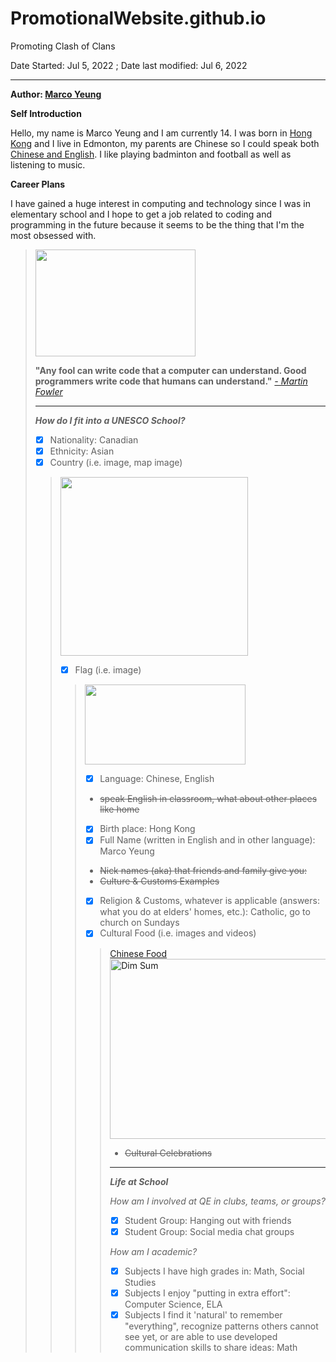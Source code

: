 # PromotionalWebsite.github.io
Promoting Clash of Clans

Date Started: Jul 5, 2022 ; Date last modified: Jul 6, 2022

---
<b>Author: <a href="https://lh3.googleusercontent.com/a/AItbvmkP5nXrJXZXkDx-DkCAiXFCj3cTFFj4e6X7FFUK=s96-c-br100-rg-mo">Marco Yeung</a></b>

<b>Self Introduction</b>

Hello, my name is Marco Yeung and I am currently 14. I was born in <a href="https://upload.wikimedia.org/wikipedia/commons/thumb/5/5b/Flag_of_Hong_Kong.svg/1200px-Flag_of_Hong_Kong.svg.png">Hong Kong</a> and I live in Edmonton, my parents are Chinese so I could speak both <a href="https://fiverr-res.cloudinary.com/images/q_auto,f_auto/gigs/164382750/original/590864ae96f6bbbfd967dbb8c41d86bfb1cd8117/accurately-translate-english-cantonese-and-chinese-mandarin.jpg">Chinese and English</a>. I like playing badminton and football as well as listening to music. 

<b>Career Plans</b>

I have gained a huge interest in computing and technology since I was in elementary school and I hope to get a job related to coding and programming in the future because it seems to be the thing that I'm the most obsessed with.

<blockquote cite="https://dzone.com/articles/best-programming-jokes-amp-quotes">
<!--  Date Accessed: 20220705 -->
<img src="https://www.computersciencedegreehub.com/wp-content/uploads/2016/02/what-is-coding-1024x683.jpg" width="256" height="171">
<p><strong>"Any fool can write code that a computer can understand. Good programmers write code that humans can understand."</strong>
  <em><a href="https://dzone.com/articles/best-programming-jokes-amp-quotes" target="_blank">- Martin Fowler</a>
  </em>
</p>

---

<b>*How do I fit into a UNESCO School?*</b>

- [x] Nationality: Canadian
- [x] Ethnicity: Asian
- [x] Country (i.e. image, map image)
<blockquote cite="https://www.britannica.com/place/Canada">
<!-- Date Accessed: 20220706 -->
<img src="https://cdn.britannica.com/10/183610-050-07053EDD/World-Data-Locator-Map-Canada.jpg" width="300" height="286">

- [x] Flag (i.e. image)
<blockquote cite="https://en.wikipedia.org/wiki/File:Flag_of_Canada_(Pantone).svg">
<!-- Date Accessed: 20220706 -->
<img src="https://upload.wikimedia.org/wikipedia/commons/thumb/c/cf/Flag_of_Canada.svg/800px-Flag_of_Canada.svg.png?20190318175205" width="257" height="128">

- [x] Language: Chinese, English
- <del>speak English in classroom, what about other places like home </del>
- [x] Birth place: Hong Kong
- [x] Full Name (written in English and in other language): Marco Yeung
- <del>Nick names (aka) that friends and family give you:</del>
- <del>Culture & Customs Examples</del>
- [x] Religion & Customs, whatever is applicable (answers: what you do at elders' homes, etc.): Catholic, go to church on Sundays
- [x] Cultural Food (i.e. images and videos)
<blockquote cite="http://img.youtube.com/vi/bTtv9ADzdxE/0.jpg">
<!-- Date Accessed: 20220706 -->
<a href="https://youtu.be/bTtv9ADzdxE"
target="_blank">Chinese Food 
<img src="http://img.youtube.com/vi/bTtv9ADzdxE/0.jpg"
alt="Dim Sum"
width="512"
height="288"/></a>

- <del>Cultural Celebrations</del>

---

<b>*Life at School*</b>

_How am I involved at QE in clubs, teams, or groups?_
- [x] Student Group: Hanging out with friends
- [x] Student Group: Social media chat groups

_How am I academic?_
- [x] Subjects I have high grades in: Math, Social Studies
- [x] Subjects I enjoy "putting in extra effort": Computer Science, ELA
- [x] Subjects I find it 'natural' to remember "everything", recognize patterns others cannot see yet, or are able to use developed communication skills to share ideas: Math